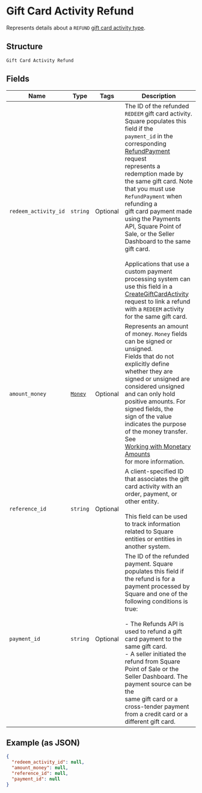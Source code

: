 
# Gift Card Activity Refund

Represents details about a `REFUND` [gift card activity type](../../doc/models/gift-card-activity-type.md).

## Structure

`Gift Card Activity Refund`

## Fields

| Name | Type | Tags | Description |
|  --- | --- | --- | --- |
| `redeem_activity_id` | `string` | Optional | The ID of the refunded `REDEEM` gift card activity. Square populates this field if the<br>`payment_id` in the corresponding [RefundPayment](../../doc/api/refunds.md#refund-payment) request<br>represents a redemption made by the same gift card. Note that you must use `RefundPayment` when refunding a<br>gift card payment made using the Payments API, Square Point of Sale, or the Seller Dashboard to the same gift card.<br><br>Applications that use a custom payment processing system can use this field in a<br>[CreateGiftCardActivity](../../doc/api/gift-card-activities.md#create-gift-card-activity)<br>request to link a refund with a `REDEEM` activity for the same gift card. |
| `amount_money` | [`Money`](../../doc/models/money.md) | Optional | Represents an amount of money. `Money` fields can be signed or unsigned.<br>Fields that do not explicitly define whether they are signed or unsigned are<br>considered unsigned and can only hold positive amounts. For signed fields, the<br>sign of the value indicates the purpose of the money transfer. See<br>[Working with Monetary Amounts](https://developer.squareup.com/docs/build-basics/working-with-monetary-amounts)<br>for more information. |
| `reference_id` | `string` | Optional | A client-specified ID that associates the gift card activity with an order, payment, or other entity.<br><br>This field can be used to track information related to Square entities or entities in another system. |
| `payment_id` | `string` | Optional | The ID of the refunded payment. Square populates this field if the refund is for a<br>payment processed by Square and one of the following conditions is true:<br><br>- The Refunds API is used to refund a gift card payment to the same gift card.<br>- A seller initiated the refund from Square Point of Sale or the Seller Dashboard. The payment source can be the<br>  same gift card or a cross-tender payment from a credit card or a different gift card. |

## Example (as JSON)

```json
{
  "redeem_activity_id": null,
  "amount_money": null,
  "reference_id": null,
  "payment_id": null
}
```

